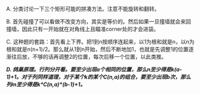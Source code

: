 A. 分类讨论一下三个矩形可能的拼凑方法。注意不能旋转和翻转。

B. 首先碰撞了可以看做不改变方向，其实是等价的。然后如果一旦撞墙就会来回撞墙，因此只有一开始就在对角线上且瞄准corner处的才会进袋。

C. 这种题的套路：首先看上下界。把1到n按顺序连起来，以1为根和就是n，以n为根和就是n(n+1)/2。那么就从1到n开始，然后不断地加1，也就是先调整1的位置逐渐往后放，不够的话再调整2的位置，每次后移一个位置，以此类推。

***D. 鸽巢原理。行列分开看。要至少出现a个相同的位置，那么n至少得是k(a-1)+1。对于列同样道理，对于某个k的某个C(n,a)的组合，要至少出现b次，那么列m至少得是k\*C(n,a)\*(b-1)+1。***
